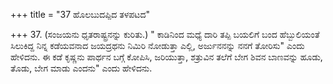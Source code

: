 +++
title = "37 ಹೊಲಬುದಪ್ಪಿದ ತಳಪಟದ"

+++
37. (ಸಂಜಯನು ಧೃತರಾಷ್ಟ್ರನನ್ನು ಕುರಿತು.) " ಕಾಡಿನಿಂದ ಮಧ್ಯೆ ದಾರಿ ತಪ್ಪಿ ಬಯಲಿಗೆ ಬಂದ ಹೆಬ್ಬುಲಿಯಂತೆ ಸಿಲುಕಿದ್ದ ನಿನ್ನ ಕಡೆಯವನಾದ ಜಯದ್ರಥನು ನಿಮಿರಿ ನೋಡುತ್ತಾ ಎಲ್ಲಿ, ಅರ್ಜುನನನ್ನು ನನಗೆ ತೋರಿಸು" ಎಂದು ಹೇಳಿದನು. ಈ ಕಡೆ ಕೃಷ್ಣನು ಪಾರ್ಥನ ಬಗ್ಗೆ ಕೋಪಿಸಿ, ಜರಿಯುತ್ತಾ, ಶತ್ರುವಿನ ತಲೆಗೆ ಬೇಗ ಶಿವನ ಬಾಣವನ್ನು ಹೂಡು, ತೊಡು, ಬೇಗ ಮಾಡು ಎಂದನು" ಎಂದು ಹೇಳಿದನು.